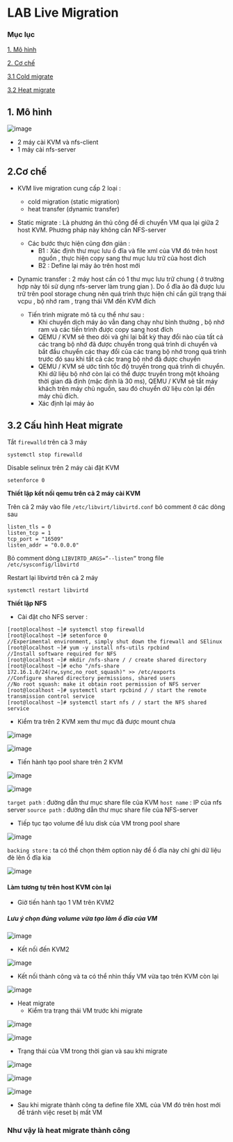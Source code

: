 # LAB Live Migration

### Mục lục

[1. Mô hình ](#1)

[2. Cơ chế ](#2)

[3.1 Cold migrate](#4)

[3.2 Heat migrate ](#5)

<a name="1"></a>
## 1. Mô hình

![image](https://user-images.githubusercontent.com/50499526/166237341-fc839610-dc19-4cde-9612-3829cdfac72a.png)

- 2 máy cài KVM và  nfs-client  
- 1 máy cài nfs-server 
<a name="2"></a>
## 2.Cơ chế 
- KVM live migration cung cấp 2 loại :
   + cold migration (static migration)
   + heat transfer (dynamic transfer) 

- Static migrate : Là phương án thủ công để di chuyển VM qua lại giữa 2 host KVM. Phương pháp này không cần NFS-server 
  + Các bước thực hiện cũng đơn giản :
     + B1 : Xác định thư mục lưu ổ đĩa và file xml của VM đó trên host nguồn , thực hiện copy sang thư mục lưu trữ của host đích
     + B2 : Define lại máy ảo trên host mới

- Dynamic transfer : 2 máy host cần có 1 thư mục lưu trữ chung ( ở trường hợp này tôi sử dụng nfs-server làm trung gian ). Do ổ đĩa ảo đã được lưu trữ trên pool storage chung nên quá trình thực hiện chỉ cần gửi trạng thái vcpu , bộ nhớ ram , trạng thái VM đến KVM đích
   + Tiến trình migrate mô tả cụ thể như sau :
      + Khi chuyển dịch máy ảo vẫn đang chạy như bình thường , bộ nhớ ram và các tiến trình được copy sang host đích 
      + QEMU / KVM sẽ theo dõi và ghi lại bất kỳ thay đổi nào của tất cả các trang bộ nhớ đã được chuyển trong quá trình di chuyển và bắt đầu chuyển các thay đổi của các trang bộ nhớ trong quá trình trước đó sau khi tất cả các trang bộ nhớ đã được chuyển
      + QEMU / KVM sẽ ước tính tốc độ truyền trong quá trình di chuyển. Khi dữ liệu bộ nhớ còn lại có thể được truyền trong một khoảng thời gian đã định (mặc định là 30 ms), QEMU / KVM sẽ tắt máy khách trên máy chủ nguồn, sau đó chuyển dữ liệu còn lại đến máy chủ đích.
      + Xác định lại máy ảo
<a name="5"></a>
## 3.2 Cấu hình Heat migrate 
Tắt `firewalld` trên cả 3 máy

`systemctl stop firewalld`

Disable selinux trên 2 máy cài đặt KVM

`setenforce 0`

**Thiết lập kết nối qemu trên cả 2 máy cài KVM**

Trên cả 2 máy vào file `/etc/libvirt/libvirtd.conf` bỏ comment ở các dòng sau

```
listen_tls = 0
listen_tcp = 1
tcp_port = "16509"
listen_addr = "0.0.0.0"
```

Bỏ comment dòng `LIBVIRTD_ARGS=”--listen”` trong file `/etc/sysconfig/libvirtd`

Restart lại libvirtd trên cả 2 máy

```
systemctl restart libvirtd
```

**Thiết lập NFS**
- Cài đặt cho NFS server : 
```
[root@localhost ~]# systemctl stop firewalld
[root@localhost ~]# setenforce 0
//Experimental environment, simply shut down the firewall and SElinux
[root@localhost ~]# yum -y install nfs-utils rpcbind
//Install software required for NFS
[root@localhost ~]# mkdir /nfs-share / / create shared directory
[root@localhost ~]# echo "/nfs-share  172.16.1.0/24(rw,sync,no_root_squash)" >> /etc/exports
//Configure shared directory permissions, shared users
//No root squash: make it obtain root permission of NFS server
[root@localhost ~]# systemctl start rpcbind / / start the remote transmission control service
[root@localhost ~]# systemctl start nfs / / start the NFS shared service
```

- Kiểm tra trên 2 KVM xem thư mục đã được mount chưa 

![image](https://user-images.githubusercontent.com/50499526/166242565-a87ad804-8ee6-4043-96be-db27305fd580.png)

![image](https://user-images.githubusercontent.com/50499526/166242623-5a7403c8-e63f-4e5a-8428-e131dd319b90.png)

- Tiến hành tạo pool share trên 2 KVM

![image](https://user-images.githubusercontent.com/50499526/166243992-79187922-412d-4b46-ad13-6ef83d8e05f3.png)

![image](https://user-images.githubusercontent.com/50499526/166244406-52d90f81-6b29-4715-bb91-72d26673b6ca.png)

`target path` :  đường dẫn thư mục share file của KVM
`host name` : IP của nfs server
`source path` : đường dẫn thư mục share file của NFS-server

- Tiếp tục tạo volume để lưu disk của VM trong pool share

![image](https://user-images.githubusercontent.com/50499526/166245361-f3e3155b-ca56-437f-b625-6661a70fd90d.png)

`backing store` : ta có thể chọn thêm option này để ổ đĩa này chỉ ghi dữ liệu đè lên ổ đĩa kia

![image](https://user-images.githubusercontent.com/50499526/166246091-99ed0ae3-a2ec-4b77-979f-7385d376716d.png)

#### Làm tương tự trên host KVM còn lại

- Giờ tiến hành tạo 1 VM trên KVM2
 ##### Lưu ý chọn đúng volume vừa tạo làm ổ đĩa của VM 
 
![image](https://user-images.githubusercontent.com/50499526/166246423-1efabcbc-72ac-49fd-9a76-e6f5edd00739.png)

- Kết nối đến KVM2 

![image](https://user-images.githubusercontent.com/50499526/166247394-08a2c058-506f-4059-a166-26466e5b1eb0.png)

- Kết nối thành công và ta có thể nhìn thấy VM vừa tạo trên KVM còn lại 

![image](https://user-images.githubusercontent.com/50499526/166247503-115a94e7-0184-4beb-97de-604d23c16781.png)

- Heat migrate 
  + Kiểm tra trạng thái VM trước khi migrate

![image](https://user-images.githubusercontent.com/50499526/166248163-0499af95-f353-4976-82cc-1358bd6361a4.png)

![image](https://user-images.githubusercontent.com/50499526/166248274-798e6212-0da1-47f5-8bde-71e524be287a.png)

- Trạng thái của VM trong thời gian và sau khi migrate

![image](https://user-images.githubusercontent.com/50499526/166248462-fccc946c-6b2f-40bd-b025-f3487d0b3839.png)

![image](https://user-images.githubusercontent.com/50499526/166248609-b01ae086-acb5-403b-9836-67d4905adcc3.png)

![image](https://user-images.githubusercontent.com/50499526/166248755-cecc930b-2119-4a76-8b17-1f7b72d6988b.png)

- Sau khi migrate thành công ta define file XML của VM đó trên host mới để tránh việc reset bị mất VM
### Như vậy là heat migrate thành công


